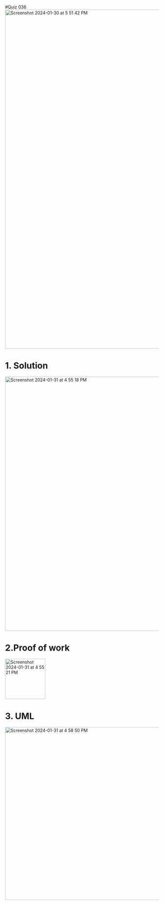 #Quiz 036
<img width="1111" alt="Screenshot 2024-01-30 at 5 51 42 PM" src="https://github.com/K-Schriber/Unit-3-Comp-Sci/assets/142757998/ffaec6c1-ed92-414e-a306-9ed3fbd0a70d">


# 1. Solution

<img width="833" alt="Screenshot 2024-01-31 at 4 55 18 PM" src="https://github.com/K-Schriber/Unit-3-Comp-Sci/assets/142757998/57f7e7f4-e907-405b-a209-197dc27c121e">

# 2.Proof of work
<img width="132" alt="Screenshot 2024-01-31 at 4 55 21 PM" src="https://github.com/K-Schriber/Unit-3-Comp-Sci/assets/142757998/115c1d3c-3eed-4f19-a44e-1bf0cc602269">


# 3. UML

<img width="566" alt="Screenshot 2024-01-31 at 4 58 50 PM" src="https://github.com/K-Schriber/Unit-3-Comp-Sci/assets/142757998/2d1b862e-1751-47f7-a991-9c6e29af3cbd">

